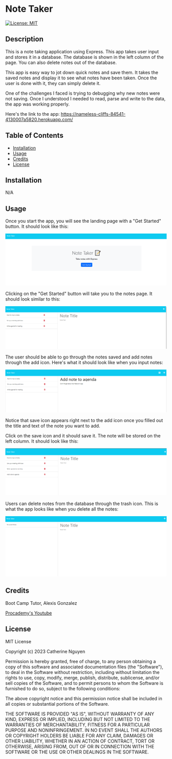 # Note Taker

[![License: MIT](https://img.shields.io/badge/License-MIT-yellow.svg)](https://opensource.org/licenses/MIT)

## Description

This is a note taking application using Express. This app takes user input and stores it in a database. The database is shown in the left column of the page. You can also delete notes out of the database.

This app is easy way to jot down quick notes and save them. It takes the saved notes and display it to see what notes have been taken. Once the user is done with it, they can simply delete it.

One of the challenges I faced is trying to debugging why new notes were not saving. Once I understood I needed to read, parse and write to the data, the app was working properly.

Here's the link to the app: https://nameless-cliffs-84541-4130007a5820.herokuapp.com/

## Table of Contents

- [Installation](#installation)
- [Usage](#usage)
- [Credits](#credits)
- [License](#license)

## Installation

N/A

## Usage

Once you start the app, you will see the landing page with a "Get Started" button. It should look like this:

![Note Taker Landing Page](./Assets/NoteTakerLandingPage.png)

Clicking on the "Get Started" button will take you to the notes page. It should look similar to this:

![Note Taker Notes Page](./Assets/NoteTakerNotesPage.png)

The user should be able to go through the notes saved and add notes through the add icon. Here's what it should look like when you input notes:

![Note Taker Adding Notes](./Assets/NoteTakerAddingNote.png)

Notice that save icon appears right next to the add icon once you filled out the title and text of the note you want to add. 

Click on the save icon and it should save it. The note will be stored on the left column. It should look like this:

![Note Taker Note Added](./Assets/NoteTakerNoteAdded.png)

Users can delete notes from the database through the trash icon. This is what the app looks like when you delete all the notes:

![Note Taker Deleted Notes](./Assets/NoteTakerDeletedNotes.png)

## Credits

Boot Camp Tutor, Alexis Gonzalez

[Procademy's Youtube](https://www.youtube.com/watch?v=00NNuZHF56A&ab_channel=procademy)

## License

MIT License

Copyright (c) 2023 Catherine Nguyen

Permission is hereby granted, free of charge, to any person obtaining a copy
of this software and associated documentation files (the "Software"), to deal
in the Software without restriction, including without limitation the rights
to use, copy, modify, merge, publish, distribute, sublicense, and/or sell
copies of the Software, and to permit persons to whom the Software is
furnished to do so, subject to the following conditions:

The above copyright notice and this permission notice shall be included in all
copies or substantial portions of the Software.

THE SOFTWARE IS PROVIDED "AS IS", WITHOUT WARRANTY OF ANY KIND, EXPRESS OR
IMPLIED, INCLUDING BUT NOT LIMITED TO THE WARRANTIES OF MERCHANTABILITY,
FITNESS FOR A PARTICULAR PURPOSE AND NONINFRINGEMENT. IN NO EVENT SHALL THE
AUTHORS OR COPYRIGHT HOLDERS BE LIABLE FOR ANY CLAIM, DAMAGES OR OTHER
LIABILITY, WHETHER IN AN ACTION OF CONTRACT, TORT OR OTHERWISE, ARISING FROM,
OUT OF OR IN CONNECTION WITH THE SOFTWARE OR THE USE OR OTHER DEALINGS IN THE
SOFTWARE.
